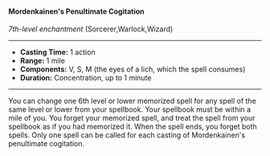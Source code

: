 #### Mordenkainen's Penultimate Cogitation
*7th-level enchantment* (Sorcerer,Warlock,Wizard)
___
- **Casting Time:** 1 action
- **Range:** 1 mile
- **Components:** V, S, M (the eyes of a lich, which the spell consumes)
- **Duration:** Concentration, up to 1 minute
---
You can change one 6th level or lower memorized
spell for any spell of the same level or lower from
your spellbook. Your spellbook must be within a
mile of you. You forget your memorized spell, and
treat the spell from your spellbook as if you had
memorized it. When the spell ends, you forget both
spells. Only one spell can be called for each casting
of Mordenkainen's penultimate cogitation.
